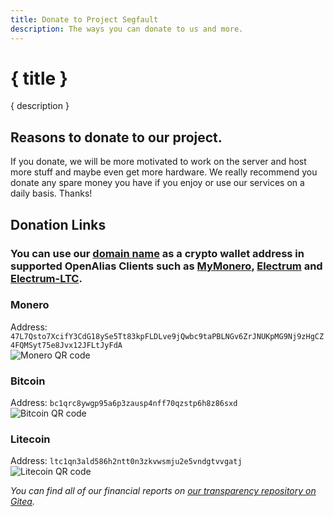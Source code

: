 ```yaml
---
title: Donate to Project Segfault
description: The ways you can donate to us and more.
---
```


# { title }

{ description }

## Reasons to donate to our project.

If you donate, we will be more motivated to work on the server and host more stuff and maybe even get more hardware. We really recommend you donate any spare money you have if you enjoy or use our services on a daily basis. Thanks!

## Donation Links

### You can use our [domain name](https://projectsegfau.lt) as a crypto wallet address in supported OpenAlias Clients such as [MyMonero](https://mymonero.com/), [Electrum](https://electrum.org/) and [Electrum-LTC](https://electrum-ltc.org/).

### Monero

Address: `47L7Qsto7XcifY3CdG18ySe5Tt83kpFLDLve9jQwbc9taPBLNGv6ZrJNUKpMG9Nj9zHgCZ4FQMSyt75e8Jvx12JFLtJyFdA`  
![Monero QR code](/Monero.png)

### Bitcoin

Address: `bc1qrc8ywgp95a6p3zausp4nff70qzstp6h8z86sxd`  
![Bitcoin QR code](/Bitcoin.png)

### Litecoin

Address: `ltc1qn3ald586h2ntt0n3zkvwsmju2e5vndgtvvgatj`  
![Litecoin QR code](/Litecoin.png)

_You can find all of our financial reports on [our transparency repository on Gitea](https://git.projectsegfau.lt/ProjectSegfault/transparency/)._

<style>
    code {
        word-wrap: break-word;
    }
</style>
